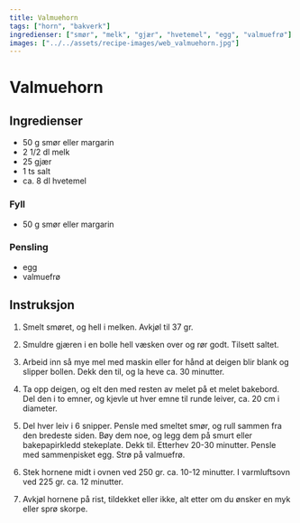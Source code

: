 ```yaml
---
title: Valmuehorn
tags: ["horn", "bakverk"]
ingredienser: ["smør", "melk", "gjær", "hvetemel", "egg", "valmuefrø"]
images: ["../../assets/recipe-images/web_valmuehorn.jpg"]
---
```


# Valmuehorn

## Ingredienser

- 50 g smør eller margarin
- 2 1/2 dl melk
- 25 gjær
- 1 ts salt
- ca. 8 dl hvetemel

### Fyll

- 50 g smør eller margarin

### Pensling

- egg
- valmuefrø

## Instruksjon

1. Smelt smøret, og hell i melken. Avkjøl til 37 gr.

2. Smuldre gjæren i en bolle hell væsken over og rør godt. Tilsett saltet.

3. Arbeid inn så mye mel med maskin eller for hånd at deigen blir blank og slipper bollen. Dekk den til, og la heve ca. 30 minutter.

4. Ta opp deigen, og elt den med resten av melet på et melet bakebord. Del den i to emner, og kjevle ut hver emne til runde leiver, ca. 20 cm i diameter.

5. Del hver leiv i 6 snipper. Pensle med smeltet smør, og rull sammen fra den bredeste siden. Bøy dem noe, og legg dem på smurt eller bakepapirkledd stekeplate. Dekk til. Etterhev 20-30 minutter. Pensle med sammenpisket egg. Strø på valmuefrø.

6. Stek hornene midt i ovnen ved 250 gr. ca. 10-12 minutter. I varmluftsovn ved 225 gr. ca. 12 minutter.

7. Avkjøl hornene på rist, tildekket eller ikke, alt etter om du ønsker en myk eller sprø skorpe.
